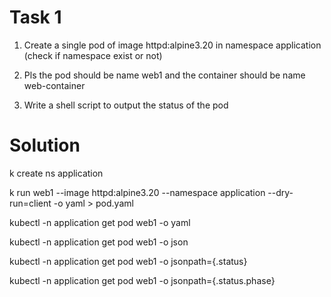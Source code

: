 # Task 1

1. Create a single pod of image httpd:alpine3.20 in namespace application (check if namespace exist or not)

2. Pls the pod should be name web1 and the container should be name web-container

3. Write  a shell script to output the status of the pod

# Solution
k create ns application

k run web1 --image httpd:alpine3.20 --namespace application --dry-run=client -o yaml > pod.yaml

kubectl -n application get pod web1  -o yaml

kubectl -n application get pod web1  -o json


kubectl -n application get pod web1  -o jsonpath={.status}


kubectl -n application get pod web1  -o jsonpath={.status.phase}